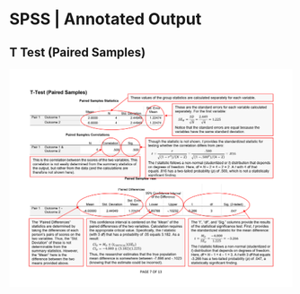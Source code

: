 # SPSS | Annotated Output

## T Test (Paired Samples)

<p align="center"><kbd><img src="paired.png"></kbd></p>
